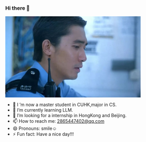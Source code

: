 ### Hi there 👋

<img height="256" src="/assets/R.jpg" align="center">

- 🔭 I ’m now a master student in CUHK,major in CS.
- 🌱 I’m currently learning LLM.
- 👯 I’m looking for a internship in HongKong and Beijing.
- 📫 How to reach me: 2865447402@qq.com
- 😄 Pronouns: smile☺
- ⚡ Fun fact: Have a nice day!!!

